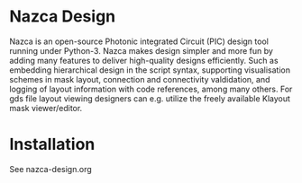 Nazca Design
============

Nazca is an open-source Photonic integrated Circuit (PIC) design tool running under Python-3. 
Nazca makes design simpler and more fun by adding many features to deliver high-quality designs efficiently. 
Such as embedding hierarchical design in the script syntax, supporting visualisation schemes in mask layout, connection and connectivity valdidation, and logging of layout information with code references, among many others. For gds file layout viewing designers can e.g. utilize the freely available Klayout mask viewer/editor.

Installation
============

See nazca-design.org
